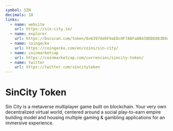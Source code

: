```yaml
---
symbol: SIN
decimals: 18
links:
  - name: website
    url: https://sin-city.io/
  - name: explorer
    url: https://bscscan.com/token/0x6397de0F9aEDc0F7A8Fa8B438DDE883B9c201010
  - name: coingecko
    url: https://coingecko.com/en/coins/sin-city/
  - name: coinmarketcap
    url: https://coinmarketcap.com/currencies/sincity-token/
  - name: twitter
    url: https://twitter.com/sincitytoken
---
```


# SinCity Token

Sin City is a metaverse multiplayer game built on blockchain. Your very own decentralized virtual world, centered around a social play-to-earn empire building model and housing multiple gaming & gambling applications for an immersive experience.

